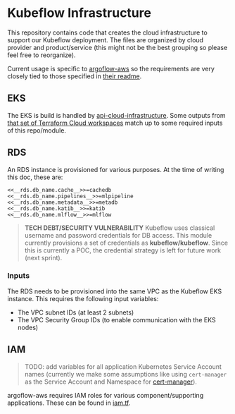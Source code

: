 # Kubeflow Infrastructure

This repository contains code that creates the cloud infrastructure to support our Kubeflow deployment. The files are
organized by cloud provider and product/service (this might not be the best grouping so please feel free to reorganize).

Current usage is specific to [argoflow-aws](https://github.com/argoflow/argoflow-aws) so the requirements are very closely
tied to those specified in [their readme](https://github.com/argoflow/argoflow-aws/blob/master/README.md).

## EKS

The EKS is build is handled by [api-cloud-infrastructure](https://github.com/honestbank/api-cloud-infrastructure). Some outputs
from [that set of Terraform Cloud workspaces](https://app.terraform.io/app/honestbank/workspaces?tag=compute) match up to
some required inputs of this repo/module.

## RDS

An RDS instance is provisioned for various purposes. At the time of writing this doc, these are:

```gotemplate
<<__rds.db_name.cache__>>=cachedb
<<__rds.db_name.pipelines__>>=mlpipeline
<<__rds.db_name.metadata__>>=metadb
<<__rds.db_name.katib__>>=katib
<<__rds.db_name.mlflow__>>=mlflow
```

>
> **TECH DEBT/SECURITY VULNERABILITY** Kubeflow uses classical username and password credentials for DB access. This module currently
> provisions a set of credentials as **kubeflow/kubeflow**. Since this is currently a POC, the credential strategy is left
> for future work (next sprint).
>

### Inputs

The RDS needs to be provisioned into the same VPC as the Kubeflow EKS instance. This requires the following input variables:

* The VPC subnet IDs (at least 2 subnets)
* The VPC Security Group IDs (to enable communication with the EKS nodes)

## IAM

>
> TODO: add variables for all application Kubernetes Service Account names (currently we make some assumptions like
> using `cert-manager` as the Service Account and Namespace for [cert-manager](https://cert-manager.io)).
> 

argoflow-aws requires IAM roles for various component/supporting applications. These can be found in [iam.tf](/iam.tf).
